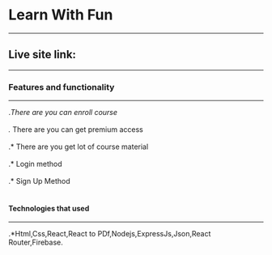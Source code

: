 # Learn With Fun
****
## Live site link:
****
### Features and functionality
****
.*There are you can enroll course<br></br>
.* There are you can get premium access<br></br>
.* There are you get lot of course material <br></br>
.* Login method <br></br>
.* Sign Up Method <br></br>

####  Technologies  that used
****
.*Html,Css,React,React to PDf,Nodejs,ExpressJs,Json,React Router,Firebase.